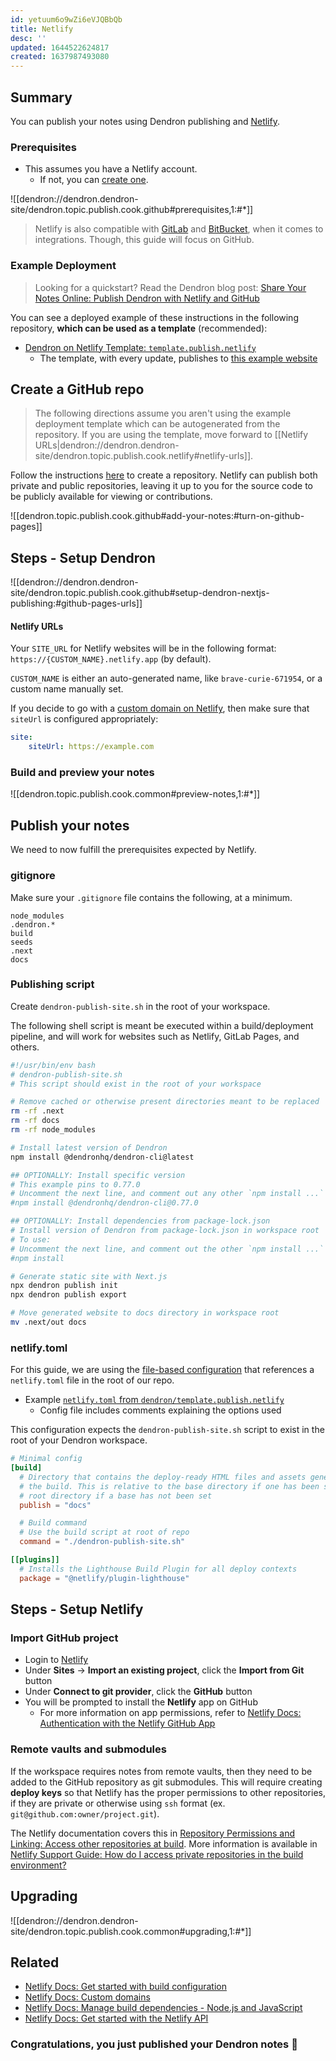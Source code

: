```yaml
---
id: yetuum6o9wZi6eVJQBbQb
title: Netlify
desc: ''
updated: 1644522624817
created: 1637987493080
---
```


## Summary

You can publish your notes using Dendron publishing and [Netlify](https://www.netlify.com/).

### Prerequisites
- This assumes you have a Netlify account.
    - If not, you can [create one](https://app.netlify.com/signup).

![[dendron://dendron.dendron-site/dendron.topic.publish.cook.github#prerequisites,1:#*]]

> Netlify is also compatible with [GitLab](https://about.gitlab.com/) and [BitBucket](https://bitbucket.org/), when it comes to integrations. Though, this guide will focus on GitHub.

### Example Deployment

> Looking for a quickstart? Read the Dendron blog post: [Share Your Notes Online: Publish Dendron with Netlify and GitHub](https://blog.dendron.so/notes/7h7zZkjF4Yqz8XSrHS1je)

You can see a deployed example of these instructions in the following repository, **which can be used as a template** (recommended):

- [Dendron on Netlify Template: `template.publish.netlify`](https://link.dendron.so/6WuI)
  - The template, with every update, publishes to [this example website](https://link.dendron.so/netlify-demo)

## Create a GitHub repo

> The following directions assume you aren't using the example deployment template which can be autogenerated from the repository. If you are using the template, move forward to [[Netlify URLs|dendron://dendron.dendron-site/dendron.topic.publish.cook.netlify#netlify-urls]].

Follow the instructions [here](https://docs.github.com/en/repositories/creating-and-managing-repositories/creating-a-new-repository) to create a repository. Netlify can publish both private and public repositories, leaving it up to you for the source code to be publicly available for viewing or contributions.

![[dendron.topic.publish.cook.github#add-your-notes:#turn-on-github-pages]]

## Steps - Setup Dendron

![[dendron://dendron.dendron-site/dendron.topic.publish.cook.github#setup-dendron-nextjs-publishing:#github-pages-urls]]

#### Netlify URLs

Your `SITE_URL` for Netlify websites will be in the following format: `https://{CUSTOM_NAME}.netlify.app` (by default).

`CUSTOM_NAME` is either an auto-generated name, like `brave-curie-671954`, or a custom name manually set.

If you decide to go with a [custom domain on Netlify](https://docs.netlify.com/domains-https/custom-domains/), then make sure that `siteUrl` is configured appropriately:

```yaml
site:
    siteUrl: https://example.com
```

### Build and preview your notes

![[dendron.topic.publish.cook.common#preview-notes,1:#*]]

## Publish your notes

We need to now fulfill the prerequisites expected by Netlify.

### gitignore

Make sure your `.gitignore` file contains the following, at a minimum.

```
node_modules
.dendron.*
build
seeds
.next
docs
```

### Publishing script

Create `dendron-publish-site.sh` in the root of your workspace.

The following shell script is meant be executed within a build/deployment pipeline, and will work for websites such as Netlify, GitLab Pages, and others.

```bash
#!/usr/bin/env bash
# dendron-publish-site.sh
# This script should exist in the root of your workspace

# Remove cached or otherwise present directories meant to be replaced
rm -rf .next
rm -rf docs
rm -rf node_modules

# Install latest version of Dendron
npm install @dendronhq/dendron-cli@latest

## OPTIONALLY: Install specific version
# This example pins to 0.77.0
# Uncomment the next line, and comment out any other `npm install ...` line
#npm install @dendronhq/dendron-cli@0.77.0

## OPTIONALLY: Install dependencies from package-lock.json
# Install version of Dendron from package-lock.json in workspace root
# To use:
# Uncomment the next line, and comment out the other `npm install ...` line
#npm install

# Generate static site with Next.js
npx dendron publish init
npx dendron publish export

# Move generated website to docs directory in workspace root
mv .next/out docs
```

### netlify.toml

For this guide, we are using the [file-based configuration](https://docs.netlify.com/configure-builds/file-based-configuration/) that references a `netlify.toml` file in the root of our repo.

- Example [`netlify.toml` from `dendron/template.publish.netlify`](https://link.dendron.so/6WuS)
  - Config file includes comments explaining the options used

This configuration expects the `dendron-publish-site.sh` script to exist in the root of your Dendron workspace.

```toml
# Minimal config
[build]
  # Directory that contains the deploy-ready HTML files and assets generated by
  # the build. This is relative to the base directory if one has been set, or the
  # root directory if a base has not been set
  publish = "docs"

  # Build command
  # Use the build script at root of repo
  command = "./dendron-publish-site.sh"

[[plugins]]
  # Installs the Lighthouse Build Plugin for all deploy contexts
  package = "@netlify/plugin-lighthouse"
```

## Steps - Setup Netlify

### Import GitHub project

- Login to [Netlify](https://netlify.com)
- Under **Sites** -> **Import an existing project**, click the **Import from Git** button
- Under **Connect to git provider**, click the **GitHub** button
- You will be prompted to install the **Netlify** app on GitHub
  - For more information on app permissions, refer to [Netlify Docs: Authentication with the Netlify GitHub App](https://docs.netlify.com/configure-builds/repo-permissions-linking/#authentication-with-the-netlify-github-app)

### Remote vaults and submodules

If the workspace requires notes from remote vaults, then they need to be added to the GitHub repository as git submodules. This will require creating **deploy keys** so that Netlify has the proper permissions to other repositories, if they are private or otherwise using `ssh` format (ex. `git@github.com:owner/project.git`). 

The Netlify documentation covers this in [Repository Permissions and Linking: Access other repositories at build](https://docs.netlify.com/configure-builds/repo-permissions-linking/#access-other-repositories-at-build). More information is available in [Netlify Support Guide: How do I access private repositories in the build environment?](https://answers.netlify.com/t/support-guide-how-do-i-access-private-repositories-in-the-build-environment/723)

## Upgrading

![[dendron://dendron.dendron-site/dendron.topic.publish.cook.common#upgrading,1:#*]]

## Related

- [Netlify Docs: Get started with build configuration](https://docs.netlify.com/)
- [Netlify Docs: Custom domains](https://docs.netlify.com/domains-https/custom-domains/)
- [Netlify Docs: Manage build dependencies - Node.js and JavaScript](https://docs.netlify.com/configure-builds/manage-dependencies/#node-js-and-javascript)
- [Netlify Docs: Get started with the Netlify API](https://docs.netlify.com/api/get-started/)

### Congratulations, you just published your Dendron notes 🌱
